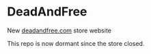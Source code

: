 # DeadAndFree

New [deadandfree.com](deadandfree.com) store website

This repo is now dormant since the store closed.
